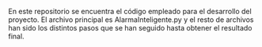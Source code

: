 En este repositorio se encuentra el código empleado para el desarrollo del proyecto. 
El archivo principal es AlarmaInteligente.py y el resto de archivos han sido los distintos pasos que se han seguido hasta obtener el resultado final.
